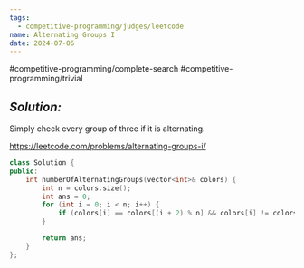 ```yaml
---
tags:
  - competitive-programming/judges/leetcode
name: Alternating Groups I
date: 2024-07-06
---
```

#competitive-programming/complete-search #competitive-programming/trivial 
## _Solution:_
Simply check every group of three if it is alternating.

https://leetcode.com/problems/alternating-groups-i/
```cpp
class Solution {
public:
    int numberOfAlternatingGroups(vector<int>& colors) {
        int n = colors.size();
        int ans = 0;
        for (int i = 0; i < n; i++) {
            if (colors[i] == colors[(i + 2) % n] && colors[i] != colors[(i + 1) % n]) ans++;
        }

        return ans;
    }
};
```